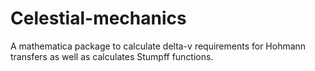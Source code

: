 # Celestial-mechanics
A mathematica package to calculate delta-v requirements for Hohmann transfers as well as calculates Stumpff functions.
